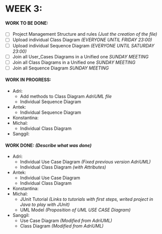 # WEEK 3:
#### WORK TO BE DONE:

 - [ ] Project Management Structure and rules *(Just the creation of the file)*
 - [ ] Upload individual Class Diagram *(EVERYONE UNTIL FRIDAY 23:00)*
 - [ ] Upload individual Sequence Diagram *(EVERYONE UNTIL SATURDAY 23:00)*
 - [ ] Join all User_Cases Diagrams in a Unified one *SUNDAY MEETING*
 - [ ] Join all Class Diagrams in a Unified one *SUNDAY MEETING*
 - [ ] Join all Sequence Diagram *SUNDAY MEETING*

#### WORK IN PROGRESS:

* Adri:
   - Add methods to Class Diagram _AdriUML file_
   - Individual Sequence Diagram
* Antek:
   - Individual Sequence Diagram
* Konstantina:
* Michal: 
   - Individual Class Diagram
* Sanggil:

#### WORK DONE: *(Describe what was done)*

 * Adri:
   - Individual Use Case Diagram _(Fixed previous version AdriUML)_
   - Individual Class Diagram _(with Attributes)_
 * Antek:
   - Individual Use Case Diagram
   - Individual Class Diagram
 * Konstantina:
 * Michal: 
   - JUnit Tutorial *(Links to tutorials with first steps, writed project in Java to play with JUnit)*
   - UML Model *(Proposition of UML USE CASE Diagram)*
 * Sanggil:
   - Use Case Diagram _(Modified from AdriUML)_
   - Class Diagram _(Modified from AdriUML)_
